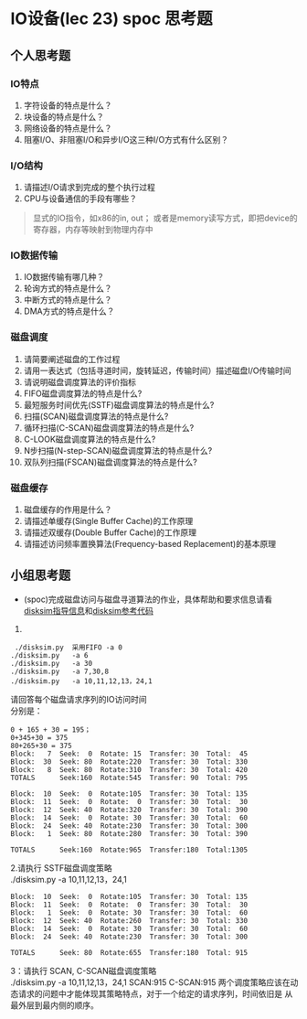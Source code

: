# IO设备(lec 23) spoc 思考题

## 个人思考题
### IO特点 
 1. 字符设备的特点是什么？
 1. 块设备的特点是什么？
 1. 网络设备的特点是什么？
 1. 阻塞I/O、非阻塞I/O和异步I/O这三种I/O方式有什么区别？

### I/O结构
 1. 请描述I/O请求到完成的整个执行过程
 1. CPU与设备通信的手段有哪些？

> 显式的IO指令，如x86的in, out； 或者是memory读写方式，即把device的寄存器，内存等映射到物理内存中 

### IO数据传输
 1. IO数据传输有哪几种？
 1. 轮询方式的特点是什么？
 1. 中断方式的特点是什么？
 1. DMA方式的特点是什么？

### 磁盘调度
 1. 请简要阐述磁盘的工作过程
 1. 请用一表达式（包括寻道时间，旋转延迟，传输时间）描述磁盘I/O传输时间
 1. 请说明磁盘调度算法的评价指标
 1. FIFO磁盘调度算法的特点是什么?
 1. 最短服务时间优先(SSTF)磁盘调度算法的特点是什么?
 1. 扫描(SCAN)磁盘调度算法的特点是什么?
 1. 循环扫描(C-SCAN)磁盘调度算法的特点是什么?
 1. C-LOOK磁盘调度算法的特点是什么?
 1. N步扫描(N-step-SCAN)磁盘调度算法的特点是什么?
 1. 双队列扫描(FSCAN)磁盘调度算法的特点是什么?

### 磁盘缓存
 1. 磁盘缓存的作用是什么？
 1. 请描述单缓存(Single Buffer Cache)的工作原理
 1. 请描述双缓存(Double Buffer Cache)的工作原理
 1. 请描述访问频率置换算法(Frequency-based Replacement)的基本原理

## 小组思考题
 - (spoc)完成磁盘访问与磁盘寻道算法的作业，具体帮助和要求信息请看[disksim指导信息](https://github.com/chyyuu/ucore_lab/blob/master/related_info/lab8/disksim-homework.md)和[disksim参考代码](https://github.com/chyyuu/ucore_lab/blob/master/related_info/lab8/disksim-homework.py)


1.
```
 ./disksim.py  采用FIFO -a 0
./disksim.py   -a 6
./disksim.py   -a 30
./disksim.py   -a 7,30,8
./disksim.py   -a 10,11,12,13，24,1
```
请回答每个磁盘请求序列的IO访问时间  
分别是： 
```  
0 + 165 + 30 = 195；  
0+345+30 = 375  
80+265+30 = 375  
Block:   7  Seek:  0  Rotate: 15  Transfer: 30  Total:  45  
Block:  30  Seek: 80  Rotate:220  Transfer: 30  Total: 330  
Block:   8  Seek: 80  Rotate:310  Transfer: 30  Total: 420  
TOTALS      Seek:160  Rotate:545  Transfer: 90  Total: 795  

Block:  10  Seek:  0  Rotate:105  Transfer: 30  Total: 135
Block:  11  Seek:  0  Rotate:  0  Transfer: 30  Total:  30
Block:  12  Seek: 40  Rotate:320  Transfer: 30  Total: 390
Block:  14  Seek:  0  Rotate: 30  Transfer: 30  Total:  60
Block:  24  Seek: 40  Rotate:230  Transfer: 30  Total: 300
Block:   1  Seek: 80  Rotate:280  Transfer: 30  Total: 390

TOTALS      Seek:160  Rotate:965  Transfer:180  Total:1305

```

2.请执行 SSTF磁盘调度策略  
 ./disksim.py   -a 10,11,12,13，24,1

```
Block:  10  Seek:  0  Rotate:105  Transfer: 30  Total: 135
Block:  11  Seek:  0  Rotate:  0  Transfer: 30  Total:  30
Block:   1  Seek:  0  Rotate: 30  Transfer: 30  Total:  60
Block:  12  Seek: 40  Rotate:260  Transfer: 30  Total: 330
Block:  14  Seek:  0  Rotate: 30  Transfer: 30  Total:  60
Block:  24  Seek: 40  Rotate:230  Transfer: 30  Total: 300

TOTALS      Seek: 80  Rotate:655  Transfer:180  Total: 915
```

3：请执行 SCAN, C-SCAN磁盘调度策略  
./disksim.py   -a 10,11,12,13，24,1
SCAN:915
C-SCAN:915
两个调度策略应该在动态请求的问题中才能体现其策略特点，对于一个给定的请求序列，时间依旧是 从最外层到最内侧的顺序。
